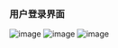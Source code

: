 ### 用户登录界面
![image](https://github.com/snowy2002/Derry/assets/91641833/cd690a43-e789-47be-811c-9948857a17b2)
![image](https://github.com/snowy2002/Derry/assets/91641833/65627772-2437-4b7b-9b3b-28389a09636f)
![image](https://github.com/snowy2002/Derry/assets/91641833/3d5fafa0-b9e6-41f8-bf5c-a48fb1a3d72e)
